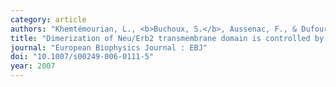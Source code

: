 ```yaml
---
category: article
authors: "Khemtémourian, L., <b>Buchoux, S.</b>, Aussenac, F., & Dufourc, E. J"
title: "Dimerization of Neu/Erb2 transmembrane domain is controlled by membrane curvature"
journal: "European Biophysics Journal : EBJ"
doi: "10.1007/s00249-006-0111-5"
year: 2007
---
```

